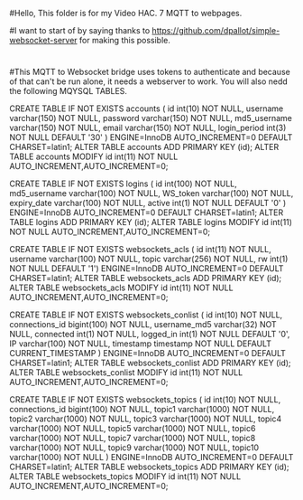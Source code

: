 #Hello, This folder is for my Video HAC. 7 MQTT to webpages.

#I want to start of by saying thanks to https://github.com/dpallot/simple-websocket-server for making this possible.
#
#This MQTT to Websocket bridge uses tokens to authenticate and because of that can't be run alone, it needs a webserver to work. You will also nedd the following MQYSQL TABLES.

CREATE TABLE IF NOT EXISTS accounts ( id int(10) NOT NULL, username varchar(150) NOT NULL, password varchar(150) NOT NULL, md5_username varchar(150) NOT NULL, email varchar(150) NOT NULL, login_period int(3) NOT NULL DEFAULT '30' ) ENGINE=InnoDB AUTO_INCREMENT=0 DEFAULT CHARSET=latin1; ALTER TABLE accounts ADD PRIMARY KEY (id); ALTER TABLE accounts MODIFY id int(11) NOT NULL AUTO_INCREMENT,AUTO_INCREMENT=0;

CREATE TABLE IF NOT EXISTS logins ( id int(100) NOT NULL, md5_username varchar(100) NOT NULL, WS_token varchar(100) NOT NULL, expiry_date varchar(100) NOT NULL, active int(1) NOT NULL DEFAULT '0' ) ENGINE=InnoDB AUTO_INCREMENT=0 DEFAULT CHARSET=latin1; ALTER TABLE logins ADD PRIMARY KEY (id); ALTER TABLE logins MODIFY id int(11) NOT NULL AUTO_INCREMENT,AUTO_INCREMENT=0;

CREATE TABLE IF NOT EXISTS websockets_acls ( id int(11) NOT NULL, username varchar(100) NOT NULL, topic varchar(256) NOT NULL, rw int(1) NOT NULL DEFAULT '1') ENGINE=InnoDB AUTO_INCREMENT=0 DEFAULT CHARSET=latin1; ALTER TABLE websockets_acls ADD PRIMARY KEY (id); ALTER TABLE websockets_acls MODIFY id int(11) NOT NULL AUTO_INCREMENT,AUTO_INCREMENT=0;

CREATE TABLE IF NOT EXISTS websockets_conlist ( id int(10) NOT NULL, connections_id bigint(100) NOT NULL, username_md5 varchar(32) NOT NULL, connected int(1) NOT NULL, logged_in int(1) NOT NULL DEFAULT '0', IP varchar(100) NOT NULL, timestamp timestamp NOT NULL DEFAULT CURRENT_TIMESTAMP ) ENGINE=InnoDB AUTO_INCREMENT=0 DEFAULT CHARSET=latin1; ALTER TABLE websockets_conlist ADD PRIMARY KEY (id); ALTER TABLE websockets_conlist MODIFY id int(11) NOT NULL AUTO_INCREMENT,AUTO_INCREMENT=0;

CREATE TABLE IF NOT EXISTS websockets_topics ( id int(10) NOT NULL, connections_id bigint(100) NOT NULL, topic1 varchar(1000) NOT NULL, topic2 varchar(1000) NOT NULL, topic3 varchar(1000) NOT NULL, topic4 varchar(1000) NOT NULL, topic5 varchar(1000) NOT NULL, topic6 varchar(1000) NOT NULL, topic7 varchar(1000) NOT NULL, topic8 varchar(1000) NOT NULL, topic9 varchar(1000) NOT NULL, topic10 varchar(1000) NOT NULL ) ENGINE=InnoDB AUTO_INCREMENT=0 DEFAULT CHARSET=latin1; ALTER TABLE websockets_topics ADD PRIMARY KEY (id); ALTER TABLE websockets_topics MODIFY id int(11) NOT NULL AUTO_INCREMENT,AUTO_INCREMENT=0;


